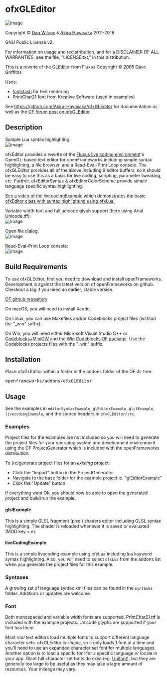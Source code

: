 ofxGLEditor
===================================

![image](https://github.com/Akira-Hayasaka/ofxGLEditor/raw/master/doc/editor.png)

Copyright © [Dan Wilcox](http://danomatika.com) & [Akira Hayasaka](http://www.ampontang.com) 2011-2018

GNU Public License v2.

For information on usage and redistribution, and for a DISCLAIMER OF ALL WARRANTIES, see the file, "LICENSE.txt," in this distribution.

This is a rewrite of the GLEditor from [Fluxus](http://www.pawfal.org/fluxus) Copyright © 2005 Dave Griffiths

Uses:

* [fontstash](https://github.com/memononen/fontstash) for text rendering
* PrintChar21 font from Kreative Software (used in examples)

See https://github.com/Akira-Hayasaka/ofxGLEditor for documentation as well as the [OF forum post on ofxGLEditor](http://forum.openframeworks.cc/t/ofxgleditor/10425)

Description
-----------

Sample Lua syntax highlighting:  
![image](https://github.com/Akira-Hayasaka/ofxGLEditor/raw/master/doc/syntax_highlighting.png)

ofxEditor provides a rewrite of the [Fluxus live coding environment](http://www.pawfal.org/fluxus)'s OpenGL-based text editor for openFrameworks including simple syntax highlighting, a file browser, and a Read-Eval-Print Loop console. The ofxGLEditor provides all of the above including 9 editor buffers, so it should be easy to use this as a basis for live coding, scripting, parameter tweaking, etc. Further, ofxEditorSyntax & ofxEditorColorScheme provide simple language specific syntax highlighting.

[See a video of the livecodingExample which demonstrates the basic ofxEditor class with syntax highlighting using ofxLua.](https://vimeo.com/116370247)

Variable width font and full unicode glyph support (here using Arial Unicode.tff):  
![image](https://github.com/Akira-Hayasaka/ofxGLEditor/raw/master/doc/arial_unicode.png)

Open file dialog:  
![image](https://github.com/Akira-Hayasaka/ofxGLEditor/raw/master/doc/file_dialog.png)

Read-Eval-Print Loop console:  
![image](https://github.com/Akira-Hayasaka/ofxGLEditor/raw/master/doc/repl_console.png)

Build Requirements
------------------

To use ofxGLEditor, first you need to download and install openFrameworks. Development is against the latest version of openFrameworks on github. Checkout a tag if you need an earlier, stable version.

[OF github repository](https://github.com/openframeworks/openFrameworks)

On macOS, you will need to install Xcode.

On Linux, you can use Makefiles and/or Codeblocks project files (without the "\_win" suffix).

On Win, you will need either Microsoft Visual Studio C++ or [Codeblocks+MiniGW](http://www.codeblocks.org/downloads/26) and the [Win Codeblocks OF package](http://www.openframeworks.cc/download). Use the Codeblocks projects files with the "\_win" suffix.

Installation
------------

Place ofxGLEditor within a folder in the addons folder of the OF dir tree:
<pre>
openframeworks/addons/ofxGLEditor
</pre>

Usage
-----

See the examples in `editorSyntaxExample`, `glEditorExample`, `glslExample`, `livecodingExample`, and the source headers in `ofxGLEditor/src`.

### Examples

Project files for the examples are not included so you will need to generate the project files for your operating system and development environment using the OF ProjectGenerator which is included with the openFrameworks distribution.

To (re)generate project files for an *existing* project:

* Click the "Import" button in the ProjectGenerator
* Navigate to the base folder for the example project ie. "glEditorExample"
* Click the "Update" button

If everything went Ok, you should now be able to open the generated project and build/run the example.

#### glslExample

This is a simple GLSL fragment (pixel) shaders editor including GLSL syntax highlighting. The shader is reloaded whenever it is saved or evaluated (MOD key + e).

#### liveCodingExample

This is a simple livecoding example using ofxLua including lua keyword syntax highlighting. Also, you will need to select `ofxLua` from the addons list when you generate the project files for this example.

### Syntaxes

A growing set of language syntax xml files can be found in the `syntaxes` folder. Additions or updates are welcome. 

### Font

Both monospaced and variable width fonts are supported. PrintChar21.ttf is included with the example projects. Unicode glyphs are supported if your font has them.

Most *real* text editors load multiple fonts to support different language character sets. ofxGLEditor is *simple*, so it only loads 1 font at a time and you'll need to use an expanded character set font for multiple languages. Another option is to load a specifc font for a specific language or locale in your app. Giant full character set fonts do exist (eg. [Unifont](http://www.unifoundry.com/unifont.html])), but they are generally too large to be useful as they may take a lagre amount of resources. Your mileage may vary.
